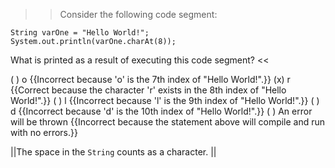 >>Consider the following code segment:</p>
<pre><code class="java language-java">String varOne = "Hello World!";
System.out.println(varOne.charAt(8));
</code></pre>
<p>What is printed as a result of executing this code segment? <<

( ) o {{Incorrect because 'o' is the 7th index of "Hello World!".}}
(x) r {{Correct because the character 'r' exists in the 8th index of "Hello World!".}}
( ) l {{Incorrect because 'l' is the 9th index of "Hello World!".}}
( ) d {{Incorrect because 'd' is the 10th index of "Hello World!".}}
( ) An error will be thrown {{Incorrect because the statement above will compile and run with no errors.}}

||The space in the <code>String</code> counts as a character. ||
